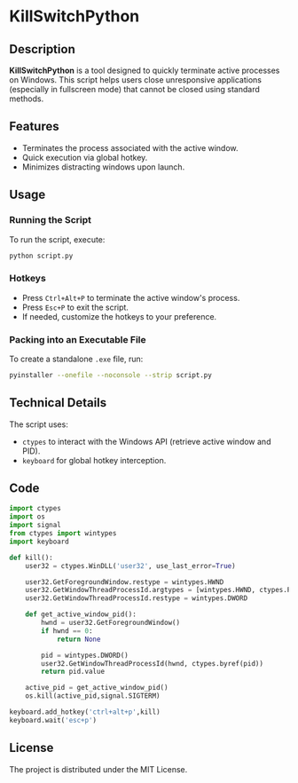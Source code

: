 # KillSwitchPython

## Description
**KillSwitchPython** is a tool designed to quickly terminate active processes on Windows. This script helps users close unresponsive applications (especially in fullscreen mode) that cannot be closed using standard methods.

## Features
- Terminates the process associated with the active window.
- Quick execution via global hotkey.
- Minimizes distracting windows upon launch.

## Usage

### Running the Script
To run the script, execute:
```bash
python script.py
```

### Hotkeys
- Press `Ctrl+Alt+P` to terminate the active window's process.
- Press `Esc+P` to exit the script.
- If needed, customize the hotkeys to your preference.

### Packing into an Executable File
To create a standalone `.exe` file, run:
```bash
pyinstaller --onefile --noconsole --strip script.py
```

## Technical Details
The script uses:
- `ctypes` to interact with the Windows API (retrieve active window and PID).
- `keyboard` for global hotkey interception.

## Code

```python
import ctypes
import os
import signal
from ctypes import wintypes
import keyboard

def kill():
    user32 = ctypes.WinDLL('user32', use_last_error=True)

    user32.GetForegroundWindow.restype = wintypes.HWND  
    user32.GetWindowThreadProcessId.argtypes = [wintypes.HWND, ctypes.POINTER(wintypes.DWORD)]
    user32.GetWindowThreadProcessId.restype = wintypes.DWORD  

    def get_active_window_pid():
        hwnd = user32.GetForegroundWindow()  
        if hwnd == 0:
            return None  

        pid = wintypes.DWORD()
        user32.GetWindowThreadProcessId(hwnd, ctypes.byref(pid))  
        return pid.value

    active_pid = get_active_window_pid()
    os.kill(active_pid,signal.SIGTERM)

keyboard.add_hotkey('ctrl+alt+p',kill)
keyboard.wait('esc+p')
```

## License
The project is distributed under the MIT License.

